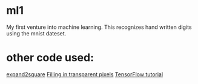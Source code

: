 # ml1
My first venture into machine learning. This recognizes hand written digits using the mnist dateset.

# other code used:
[expand2square](https://note.nkmk.me/en/python-pillow-add-margin-expand-canvas/)
[Filling in transparent pixels](https://stackoverflow.com/questions/765736/using-pil-to-make-all-white-pixels-transparent)
[TensorFlow tutorial](https://www.tensorflow.org/tutorials/quickstart/beginner)